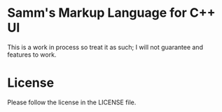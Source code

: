# Samm's Markup Language for C++ UI
This is a work in process so treat it as such; I will not guarantee and features to work.

# License
Please follow the license in the LICENSE file.
